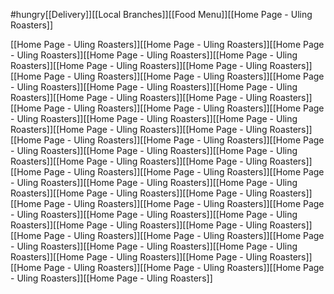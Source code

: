 #hungry[[Delivery]][[Local Branches]][[Food Menu]][[Home Page - Uling Roasters]]

[[Home Page - Uling Roasters]][[Home Page - Uling Roasters]][[Home Page - Uling Roasters]][[Home Page - Uling Roasters]][[Home Page - Uling Roasters]][[Home Page - Uling Roasters]][[Home Page - Uling Roasters]][[Home Page - Uling Roasters]][[Home Page - Uling Roasters]][[Home Page - Uling Roasters]][[Home Page - Uling Roasters]][[Home Page - Uling Roasters]][[Home Page - Uling Roasters]][[Home Page - Uling Roasters]][[Home Page - Uling Roasters]][[Home Page - Uling Roasters]][[Home Page - Uling Roasters]][[Home Page - Uling Roasters]][[Home Page - Uling Roasters]][[Home Page - Uling Roasters]][[Home Page - Uling Roasters]][[Home Page - Uling Roasters]][[Home Page - Uling Roasters]][[Home Page - Uling Roasters]][[Home Page - Uling Roasters]][[Home Page - Uling Roasters]][[Home Page - Uling Roasters]][[Home Page - Uling Roasters]][[Home Page - Uling Roasters]][[Home Page - Uling Roasters]][[Home Page - Uling Roasters]][[Home Page - Uling Roasters]][[Home Page - Uling Roasters]][[Home Page - Uling Roasters]][[Home Page - Uling Roasters]][[Home Page - Uling Roasters]][[Home Page - Uling Roasters]][[Home Page - Uling Roasters]][[Home Page - Uling Roasters]][[Home Page - Uling Roasters]][[Home Page - Uling Roasters]][[Home Page - Uling Roasters]][[Home Page - Uling Roasters]][[Home Page - Uling Roasters]][[Home Page - Uling Roasters]][[Home Page - Uling Roasters]][[Home Page - Uling Roasters]][[Home Page - Uling Roasters]][[Home Page - Uling Roasters]][[Home Page - Uling Roasters]][[Home Page - Uling Roasters]][[Home Page - Uling Roasters]][[Home Page - Uling Roasters]]